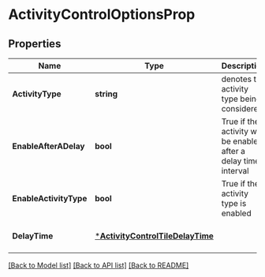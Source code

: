 # ActivityControlOptionsProp

## Properties
Name | Type | Description | Notes
------------ | ------------- | ------------- | -------------
**ActivityType** | **string** | denotes the activity type being considered | [optional] [default to null]
**EnableAfterADelay** | **bool** | True if the activity will be enabled after a delay time interval | [optional] [default to null]
**EnableActivityType** | **bool** | True if the activity type is enabled | [optional] [default to null]
**DelayTime** | [***ActivityControlTileDelayTime**](ActivityControlTileDelayTime.md) |  | [optional] [default to null]

[[Back to Model list]](../README.md#documentation-for-models) [[Back to API list]](../README.md#documentation-for-api-endpoints) [[Back to README]](../README.md)

